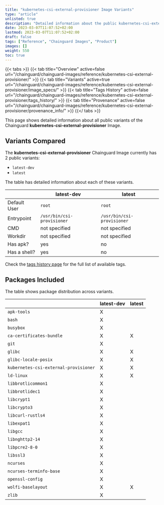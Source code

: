 ```yaml
---
title: "kubernetes-csi-external-provisioner Image Variants"
type: "article"
unlisted: true
description: "Detailed information about the public kubernetes-csi-external-provisioner Chainguard Image variants"
date: 2023-03-07T11:07:52+02:00
lastmod: 2023-03-07T11:07:52+02:00
draft: false
tags: ["Reference", "Chainguard Images", "Product"]
images: []
weight: 550
toc: true
---
```


{{< tabs >}}
{{< tab title="Overview" active=false url="/chainguard/chainguard-images/reference/kubernetes-csi-external-provisioner/" >}}
{{< tab title="Variants" active=true url="/chainguard/chainguard-images/reference/kubernetes-csi-external-provisioner/image_specs/" >}}
{{< tab title="Tags History" active=false url="/chainguard/chainguard-images/reference/kubernetes-csi-external-provisioner/tags_history/" >}}
{{< tab title="Provenance" active=false url="/chainguard/chainguard-images/reference/kubernetes-csi-external-provisioner/provenance_info/" >}}
{{</ tabs >}}

This page shows detailed information about all public variants of the Chainguard **kubernetes-csi-external-provisioner** Image.

## Variants Compared
The **kubernetes-csi-external-provisioner** Chainguard Image currently has 2 public variants: 

- `latest-dev`
- `latest`

The table has detailed information about each of these variants.

|              | latest-dev                 | latest                     |
|--------------|----------------------------|----------------------------|
| Default User | `root`                     | `root`                     |
| Entrypoint   | `/usr/bin/csi-provisioner` | `/usr/bin/csi-provisioner` |
| CMD          | not specified              | not specified              |
| Workdir      | not specified              | not specified              |
| Has apk?     | yes                        | no                         |
| Has a shell? | yes                        | no                         |

Check the [tags history page](/chainguard/chainguard-images/reference/kubernetes-csi-external-provisioner/tags_history/) for the full list of available tags.

## Packages Included
The table shows package distribution across variants.

|                                       | latest-dev | latest |
|---------------------------------------|------------|--------|
| `apk-tools`                           | X          |        |
| `bash`                                | X          |        |
| `busybox`                             | X          |        |
| `ca-certificates-bundle`              | X          | X      |
| `git`                                 | X          |        |
| `glibc`                               | X          | X      |
| `glibc-locale-posix`                  | X          | X      |
| `kubernetes-csi-external-provisioner` | X          | X      |
| `ld-linux`                            | X          | X      |
| `libbrotlicommon1`                    | X          |        |
| `libbrotlidec1`                       | X          |        |
| `libcrypt1`                           | X          |        |
| `libcrypto3`                          | X          |        |
| `libcurl-rustls4`                     | X          |        |
| `libexpat1`                           | X          |        |
| `libgcc`                              | X          |        |
| `libnghttp2-14`                       | X          |        |
| `libpcre2-8-0`                        | X          |        |
| `libssl3`                             | X          |        |
| `ncurses`                             | X          |        |
| `ncurses-terminfo-base`               | X          |        |
| `openssl-config`                      | X          |        |
| `wolfi-baselayout`                    | X          | X      |
| `zlib`                                | X          |        |


